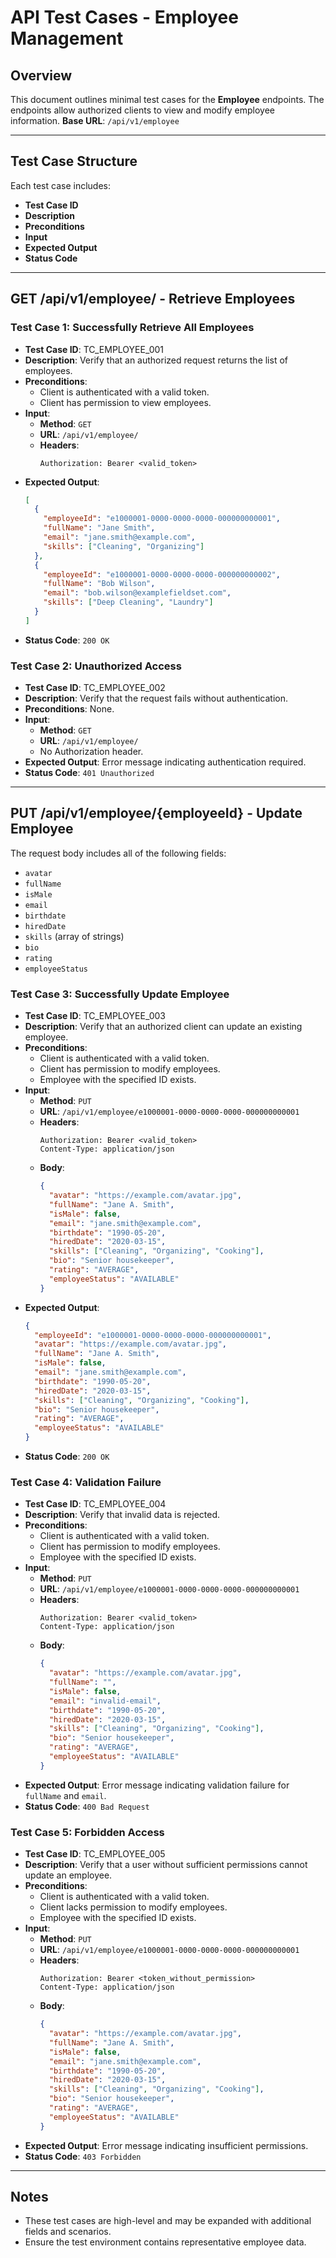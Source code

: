 # API Test Cases - Employee Management

## Overview
This document outlines minimal test cases for the **Employee** endpoints. The endpoints allow authorized clients to view and modify employee information.
**Base URL**: `/api/v1/employee`

---

## Test Case Structure
Each test case includes:
- **Test Case ID**
- **Description**
- **Preconditions**
- **Input**
- **Expected Output**
- **Status Code**

---

## GET /api/v1/employee/ - Retrieve Employees

### Test Case 1: Successfully Retrieve All Employees
- **Test Case ID**: TC_EMPLOYEE_001
- **Description**: Verify that an authorized request returns the list of employees.
- **Preconditions**:
  - Client is authenticated with a valid token.
  - Client has permission to view employees.
- **Input**:
  - **Method**: `GET`
  - **URL**: `/api/v1/employee/`
  - **Headers**:
    ```
    Authorization: Bearer <valid_token>
    ```
- **Expected Output**:
  ```json
  [
    {
      "employeeId": "e1000001-0000-0000-0000-000000000001",
      "fullName": "Jane Smith",
      "email": "jane.smith@example.com",
      "skills": ["Cleaning", "Organizing"]
    },
    {
      "employeeId": "e1000001-0000-0000-0000-000000000002",
      "fullName": "Bob Wilson",
      "email": "bob.wilson@examplefieldset.com",
      "skills": ["Deep Cleaning", "Laundry"]
    }
  ]
  ```
- **Status Code**: `200 OK`

### Test Case 2: Unauthorized Access
- **Test Case ID**: TC_EMPLOYEE_002
- **Description**: Verify that the request fails without authentication.
- **Preconditions**: None.
- **Input**:
  - **Method**: `GET`
  - **URL**: `/api/v1/employee/`
  - No Authorization header.
- **Expected Output**: Error message indicating authentication required.
- **Status Code**: `401 Unauthorized`

---

## PUT /api/v1/employee/{employeeId} - Update Employee

The request body includes all of the following fields:
- `avatar`
- `fullName`
- `isMale`
- `email`
- `birthdate`
- `hiredDate`
- `skills` (array of strings)
- `bio`
- `rating`
- `employeeStatus`

### Test Case 3: Successfully Update Employee
- **Test Case ID**: TC_EMPLOYEE_003
- **Description**: Verify that an authorized client can update an existing employee.
- **Preconditions**:
  - Client is authenticated with a valid token.
  - Client has permission to modify employees.
  - Employee with the specified ID exists.
- **Input**:
  - **Method**: `PUT`
  - **URL**: `/api/v1/employee/e1000001-0000-0000-0000-000000000001`
  - **Headers**:
    ```
    Authorization: Bearer <valid_token>
    Content-Type: application/json
    ```
  - **Body**:
    ```json
    {
      "avatar": "https://example.com/avatar.jpg",
      "fullName": "Jane A. Smith",
      "isMale": false,
      "email": "jane.smith@example.com",
      "birthdate": "1990-05-20",
      "hiredDate": "2020-03-15",
      "skills": ["Cleaning", "Organizing", "Cooking"],
      "bio": "Senior housekeeper",
      "rating": "AVERAGE",
      "employeeStatus": "AVAILABLE"
    }
    ```
- **Expected Output**:
  ```json
  {
    "employeeId": "e1000001-0000-0000-0000-000000000001",
    "avatar": "https://example.com/avatar.jpg",
    "fullName": "Jane A. Smith",
    "isMale": false,
    "email": "jane.smith@example.com",
    "birthdate": "1990-05-20",
    "hiredDate": "2020-03-15",
    "skills": ["Cleaning", "Organizing", "Cooking"],
    "bio": "Senior housekeeper",
    "rating": "AVERAGE",
    "employeeStatus": "AVAILABLE"
  }
  ```
- **Status Code**: `200 OK`

### Test Case 4: Validation Failure
- **Test Case ID**: TC_EMPLOYEE_004
- **Description**: Verify that invalid data is rejected.
- **Preconditions**:
  - Client is authenticated with a valid token.
  - Client has permission to modify employees.
  - Employee with the specified ID exists.
- **Input**:
  - **Method**: `PUT`
  - **URL**: `/api/v1/employee/e1000001-0000-0000-0000-000000000001`
  - **Headers**:
    ```
    Authorization: Bearer <valid_token>
    Content-Type: application/json
    ```
  - **Body**:
    ```json
    {
      "avatar": "https://example.com/avatar.jpg",
      "fullName": "",
      "isMale": false,
      "email": "invalid-email",
      "birthdate": "1990-05-20",
      "hiredDate": "2020-03-15",
      "skills": ["Cleaning", "Organizing", "Cooking"],
      "bio": "Senior housekeeper",
      "rating": "AVERAGE",
      "employeeStatus": "AVAILABLE"
    }
    ```
- **Expected Output**: Error message indicating validation failure for `fullName` and `email`.
- **Status Code**: `400 Bad Request`

### Test Case 5: Forbidden Access
- **Test Case ID**: TC_EMPLOYEE_005
- **Description**: Verify that a user without sufficient permissions cannot update an employee.
- **Preconditions**:
  - Client is authenticated with a valid token.
  - Client lacks permission to modify employees.
  - Employee with the specified ID exists.
- **Input**:
  - **Method**: `PUT`
  - **URL**: `/api/v1/employee/e1000001-0000-0000-0000-000000000001`
  - **Headers**:
    ```
    Authorization: Bearer <token_without_permission>
    Content-Type: application/json
    ```
  - **Body**:
    ```json
    {
      "avatar": "https://example.com/avatar.jpg",
      "fullName": "Jane A. Smith",
      "isMale": false,
      "email": "jane.smith@example.com",
      "birthdate": "1990-05-20",
      "hiredDate": "2020-03-15",
      "skills": ["Cleaning", "Organizing", "Cooking"],
      "bio": "Senior housekeeper",
      "rating": "AVERAGE",
      "employeeStatus": "AVAILABLE"
    }
    ```
- **Expected Output**: Error message indicating insufficient permissions.
- **Status Code**: `403 Forbidden`

---

## Notes
- These test cases are high-level and may be expanded with additional fields and scenarios.
- Ensure the test environment contains representative employee data.